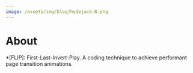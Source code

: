 ```yaml
---
image: /assets/img/blog/hydejack-8.png
---
```


# About


*[FLIP]: First-Last-Invert-Play. A coding technique to achieve performant page transition animations.
